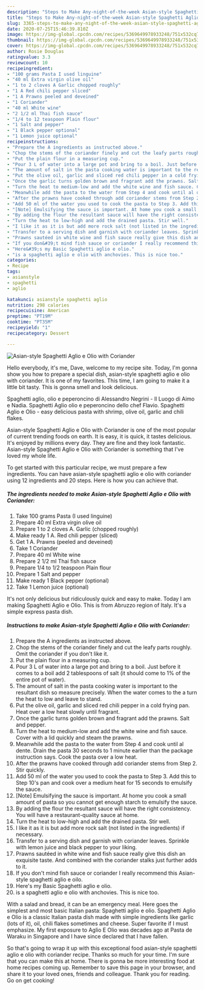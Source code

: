 ```yaml
---
description: "Steps to Make Any-night-of-the-week Asian-style Spaghetti Aglio e Olio with Coriander"
title: "Steps to Make Any-night-of-the-week Asian-style Spaghetti Aglio e Olio with Coriander"
slug: 3365-steps-to-make-any-night-of-the-week-asian-style-spaghetti-aglio-e-olio-with-coriander
date: 2020-07-25T15:46:39.810Z
image: https://img-global.cpcdn.com/recipes/5369649978933248/751x532cq70/asian-style-spaghetti-aglio-e-olio-with-coriander-recipe-main-photo.jpg
thumbnail: https://img-global.cpcdn.com/recipes/5369649978933248/751x532cq70/asian-style-spaghetti-aglio-e-olio-with-coriander-recipe-main-photo.jpg
cover: https://img-global.cpcdn.com/recipes/5369649978933248/751x532cq70/asian-style-spaghetti-aglio-e-olio-with-coriander-recipe-main-photo.jpg
author: Rosie Douglas
ratingvalue: 3.3
reviewcount: 10
recipeingredient:
- "100 grams Pasta I used linguine"
- "40 ml Extra virgin olive oil"
- "1 to 2 cloves A Garlic chopped roughly"
- "1 A Red chili pepper sliced"
- "1 A Prawns peeled and deveined"
- "1 Coriander"
- "40 ml White wine"
- "2 1/2 ml Thai fish sauce"
- "1/4 to 12 teaspoon Plain flour"
- "1 Salt and pepper"
- "1 Black pepper optional"
- "1 Lemon juice optional"
recipeinstructions:
- "Prepare the A ingredients as instructed above."
- "Chop the stems of the coriander finely and cut the leafy parts roughly. Omit the coriander if you don&#39;t like it."
- "Put the plain flour in a measuring cup."
- "Pour 3 L of water into a large pot and bring to a boil. Just before it comes to a boil add 2 tablespoons of salt (it should come to 1% of the entire pot of water)."
- "The amount of salt in the pasta cooking water is important to the resultant dish so measure precisely. When the water comes to the a turn the heat to low and leave to stand."
- "Put the olive oil, garlic and sliced red chili pepper in a cold frying pan. Heat over a low heat slowly until fragrant."
- "Once the garlic turns golden brown and fragrant add the prawns. Salt and pepper."
- "Turn the heat to medium-low and add the white wine and fish sauce. Cover with a lid quickly and steam the prawns."
- "Meanwhile add the pasta to the water from Step 4 and cook until al dente. Drain the pasta 30 seconds to 1 minute earlier than the package instruction says. Cook the pasta over a low heat."
- "After the prawns have cooked through add coriander stems from Step 2. Stir quickly."
- "Add 50 ml of the water you used to cook the pasta to Step 3. Add this to Step 10&#39;s pan and cook over a medium heat for 15 seconds to emulsify the sauce."
- "[Note] Emulsifying the sauce is important. At home you cook a small amount of pasta so you cannot get enough starch to emulsify the sauce."
- "By adding the flour the resultant sauce will have the right consistency. You will have a restaurant-quality sauce at home."
- "Turn the heat to low-high and add the drained pasta. Stir well."
- "I like it as it is but add more rock salt (not listed in the ingredients) if necessary."
- "Transfer to a serving dish and garnish with coriander leaves. Sprinkle with lemon juice and black pepper to your liking."
- "Prawns sautéed in white wine and fish sauce really give this dish an exquisite taste. And combined with the coriander stalks just further adds to it."
- "If you don&#39;t mind fish sauce or coriander I really recommend this Asian-style spaghetti aglio e oilo."
- "Here&#39;s my Basic Spaghetti aglio e olio."
- "is a spaghetti aglio e olio with anchovies. This is nice too."
categories:
- Recipe
tags:
- asianstyle
- spaghetti
- aglio

katakunci: asianstyle spaghetti aglio 
nutrition: 298 calories
recipecuisine: American
preptime: "PT19M"
cooktime: "PT35M"
recipeyield: "1"
recipecategory: Dessert

---
```



![Asian-style Spaghetti Aglio e Olio with Coriander](https://img-global.cpcdn.com/recipes/5369649978933248/751x532cq70/asian-style-spaghetti-aglio-e-olio-with-coriander-recipe-main-photo.jpg)

Hello everybody, it's me, Dave, welcome to my recipe site. Today, I'm gonna show you how to prepare a special dish, asian-style spaghetti aglio e olio with coriander. It is one of my favorites. This time, I am going to make it a little bit tasty. This is gonna smell and look delicious.

Spaghetti aglio, olio e peperoncino di Alessandro Negrini - Il Luogo di Aimo e Nadia. Spaghetti Aglio olio e peperoncino dello chef Flavio. Spaghetti Aglio e Olio - easy delicious pasta with shrimp, olive oil, garlic and chili flakes.

Asian-style Spaghetti Aglio e Olio with Coriander is one of the most popular of current trending foods on earth. It is easy, it is quick, it tastes delicious. It's enjoyed by millions every day. They are fine and they look fantastic. Asian-style Spaghetti Aglio e Olio with Coriander is something that I've loved my whole life.


To get started with this particular recipe, we must prepare a few ingredients. You can have asian-style spaghetti aglio e olio with coriander using 12 ingredients and 20 steps. Here is how you can achieve that.

<!--inarticleads1-->

##### The ingredients needed to make Asian-style Spaghetti Aglio e Olio with Coriander:

1. Take 100 grams Pasta (I used linguine)
1. Prepare 40 ml Extra virgin olive oil
1. Prepare 1 to 2 cloves A. Garlic (chopped roughly)
1. Make ready 1 A. Red chili pepper (sliced)
1. Get 1 A. Prawns (peeled and deveined)
1. Take 1 Coriander
1. Prepare 40 ml White wine
1. Prepare 2 1/2 ml Thai fish sauce
1. Prepare 1/4 to 1/2 teaspoon Plain flour
1. Prepare 1 Salt and pepper
1. Make ready 1 Black pepper (optional)
1. Take 1 Lemon juice (optional)


It&#39;s not only delicious but ridiculously quick and easy to make. Today I am making Spaghetti Aglio e Olio. This is from Abruzzo region of Italy. It&#39;s a simple express pasta dish. 

<!--inarticleads2-->

##### Instructions to make Asian-style Spaghetti Aglio e Olio with Coriander:

1. Prepare the A ingredients as instructed above.
1. Chop the stems of the coriander finely and cut the leafy parts roughly. Omit the coriander if you don&#39;t like it.
1. Put the plain flour in a measuring cup.
1. Pour 3 L of water into a large pot and bring to a boil. Just before it comes to a boil add 2 tablespoons of salt (it should come to 1% of the entire pot of water).
1. The amount of salt in the pasta cooking water is important to the resultant dish so measure precisely. When the water comes to the a turn the heat to low and leave to stand.
1. Put the olive oil, garlic and sliced red chili pepper in a cold frying pan. Heat over a low heat slowly until fragrant.
1. Once the garlic turns golden brown and fragrant add the prawns. Salt and pepper.
1. Turn the heat to medium-low and add the white wine and fish sauce. Cover with a lid quickly and steam the prawns.
1. Meanwhile add the pasta to the water from Step 4 and cook until al dente. Drain the pasta 30 seconds to 1 minute earlier than the package instruction says. Cook the pasta over a low heat.
1. After the prawns have cooked through add coriander stems from Step 2. Stir quickly.
1. Add 50 ml of the water you used to cook the pasta to Step 3. Add this to Step 10&#39;s pan and cook over a medium heat for 15 seconds to emulsify the sauce.
1. [Note] Emulsifying the sauce is important. At home you cook a small amount of pasta so you cannot get enough starch to emulsify the sauce.
1. By adding the flour the resultant sauce will have the right consistency. You will have a restaurant-quality sauce at home.
1. Turn the heat to low-high and add the drained pasta. Stir well.
1. I like it as it is but add more rock salt (not listed in the ingredients) if necessary.
1. Transfer to a serving dish and garnish with coriander leaves. Sprinkle with lemon juice and black pepper to your liking.
1. Prawns sautéed in white wine and fish sauce really give this dish an exquisite taste. And combined with the coriander stalks just further adds to it.
1. If you don&#39;t mind fish sauce or coriander I really recommend this Asian-style spaghetti aglio e oilo.
1. Here&#39;s my Basic Spaghetti aglio e olio.
1. is a spaghetti aglio e olio with anchovies. This is nice too.


With a salad and bread, it can be an emergency meal. Here goes the simplest and most basic Italian pasta: Spaghetti aglio e olio. Spaghetti Aglio e Olio is a classic Italian pasta dish made with simple ingredients like garlic (lots of it), oil, chili flakes sometimes and cheese. Super favorite if I must emphasize. My first exposure to Aglio E Olio was decades ago at Pasta de Waraku in Singapore and I have since declared that I have fallen. 

So that's going to wrap it up with this exceptional food asian-style spaghetti aglio e olio with coriander recipe. Thanks so much for your time. I'm sure that you can make this at home. There is gonna be more interesting food at home recipes coming up. Remember to save this page in your browser, and share it to your loved ones, friends and colleague. Thank you for reading. Go on get cooking!
